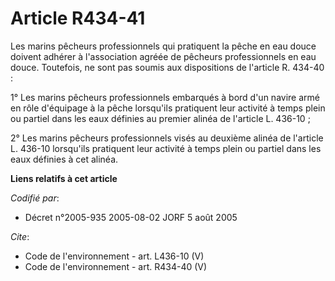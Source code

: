 # Article R434-41

Les marins pêcheurs professionnels qui pratiquent la pêche en eau douce doivent adhérer à l'association agréée de pêcheurs
professionnels en eau douce. Toutefois, ne sont pas soumis aux dispositions de l'article R. 434-40 : 

1° Les marins pêcheurs professionnels embarqués à bord d'un navire armé en rôle d'équipage à la pêche lorsqu'ils pratiquent
leur activité à temps plein ou partiel dans les eaux définies au premier alinéa de l'article L. 436-10 ; 

2° Les marins pêcheurs professionnels visés au deuxième alinéa de l'article L. 436-10 lorsqu'ils pratiquent leur activité à
temps plein ou partiel dans les eaux définies à cet alinéa.

**Liens relatifs à cet article**

_Codifié par_:

  - Décret n°2005-935 2005-08-02 JORF 5 août 2005

_Cite_:

  - Code de l'environnement - art. L436-10 (V)
  - Code de l'environnement - art. R434-40 (V)
